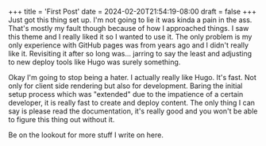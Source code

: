 +++
title = 'First Post'
date = 2024-02-20T21:54:19-08:00
draft = false
+++
Just got this thing set up. I'm not going to lie it was kinda a pain in the ass. That's mostly my fault though because of how I approached things. I saw this theme and I really liked it so I wanted to use it. The only problem is my only experience with GitHub pages was from years ago and I didn't really like it. Revisiting it after so long was... jarring to say the least and adjusting to new deploy tools like Hugo was surely something.

Okay I'm going to stop being a hater. I actually really like Hugo. It's fast. Not only for client side rendering but also for development. Baring the initial setup process which was "extended" due to the impatience of a certain developer, it is really fast to create and deploy content. The only thing I can say is please read the documentation, it's really good and you won't be able to figure this thing out without it. 

Be on the lookout for more stuff I write on here. 
